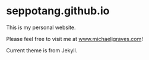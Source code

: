# seppotang.github.io

This is my personal website.

Please feel free to visit me at www.michaeljgraves.com!

Current theme is from Jekyll.
